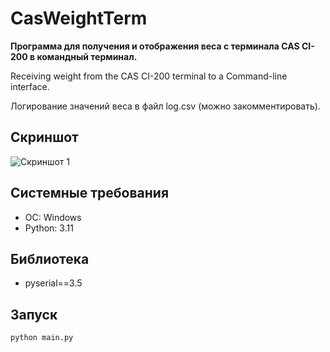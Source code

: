 # CasWeightTerm

**Программа для получения и отображения веса с терминала CAS CI-200 в командный терминал.**

Receiving weight from the CAS CI-200 terminal to a Command-line interface.

Логирование значений веса в файл log.csv (можно закомментировать).

## Скриншот

![Скриншот 1](https://github.com/Alexeusss/CasWeightTerm/assets/173336356/b507fa4e-9786-45aa-9fd8-365ee983f98b)

## Системные требования

- ОС: Windows
- Python: 3.11

## Библиотека
- pyserial==3.5

## Запуск

```sh
python main.py

